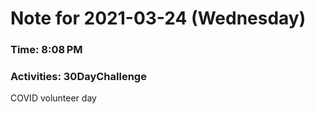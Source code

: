 # Note for 2021-03-24 (Wednesday)
### Time: 8:08 PM
### Activities: 30DayChallenge

COVID volunteer day
